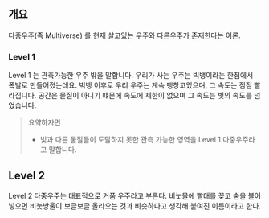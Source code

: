 ## 개요
다중우주(즉 Multiverse) 를 현재 살고있는 우주와 다른우주가 존재한다는 이론.

### Level 1
Level 1 는 관측가능한 우주 밖을 말합니다.
우리가 사는 우주는 빅뱅이라는 한점에서 폭발로 만들어졌는데요. 빅뱅 이후로 우리 우주는 계속 팽창고있으며, 그 속도는 점점 빨라집니다. 공간은 물질이 아니기 떄문에 속도에 제한이 없으며 그 속도는 빛의 속도를 넘었습니다.

> 요약하자면
> - 빛과 다른 물질들이 도달하지 못한 관측 가능한 영역을 Level 1 다중우주라고 말합니다.


## Level 2
Level 2 다중우주는 대표적으로 거품 우주라고 부른다. 비눗물에 빨대를 꽂고 숨을 불어넣으면 비눗방울이 보글보글 올라오는 것과 비슷하다고 생각해 붙여진 이름이라고 한다.



